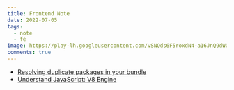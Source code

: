 ```yaml
---
title: Frontend Note
date: 2022-07-05
tags:
  - note
  - fe
image: https://play-lh.googleusercontent.com/vSNQds6F5roxdN4-a16JnQ9dWQVSZZ8OH4-iMAcNLaFQd3ItZWU8rOPOql4Ew5Hh1esX=w480-h960-rw
comments: true
---
```

* [Resolving duplicate packages in your bundle](https://github.com/darrenscerri/duplicate-package-checker-webpack-plugin#resolving-duplicate-packages-in-your-bundle)
* [Understand JavaScript: V8 Engine](https://garden.bradwoods.io/blueprints/js-engine/basic)